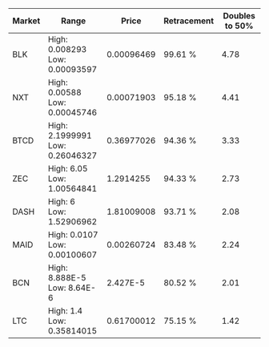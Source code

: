 | Market | Range | Price| Retracement | Doubles to 50% |
| --- | --- | --- | --- | --- |
| BLK | High: 0.008293<br />Low: 0.00093597 | 0.00096469 | 99.61 % | 4.78 |
| NXT | High: 0.00588<br />Low: 0.00045746 | 0.00071903 | 95.18 % | 4.41 |
| BTCD | High: 2.1999991<br />Low: 0.26046327 | 0.36977026 | 94.36 % | 3.33 |
| ZEC | High: 6.05<br />Low: 1.00564841 | 1.2914255 | 94.33 % | 2.73 |
| DASH | High: 6<br />Low: 1.52906962 | 1.81009008 | 93.71 % | 2.08 |
| MAID | High: 0.0107<br />Low: 0.00100607 | 0.00260724 | 83.48 % | 2.24 |
| BCN | High: 8.888E-5<br />Low: 8.64E-6 | 2.427E-5 | 80.52 % | 2.01 |
| LTC | High: 1.4<br />Low: 0.35814015 | 0.61700012 | 75.15 % | 1.42 |
